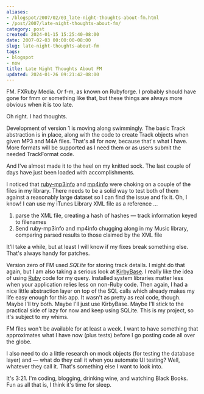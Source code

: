 ```yaml
---
aliases:
- /blogspot/2007/02/03_late-night-thoughts-about-fm.html
- /post/2007/late-night-thoughts-about-fm/
category: post
created: 2024-01-15 15:25:40-08:00
date: 2007-02-03 00:00:00-08:00
slug: late-night-thoughts-about-fm
tags:
- blogspot
- now
title: Late Night Thoughts About FM
updated: 2024-01-26 09:21:42-08:00
---
```


FM. FXRuby Media. Or f-m, as known on Rubyforge. I probably should have gone for fmm or something like that, but these things are always more obvious when it is too late.

Oh right. I had thoughts.

Development of version 1 is moving along swimmingly. The basic Track abstraction is in place, along with the code to create Track objects when given MP3 and M4A files. That's all for now, because that's what I have. More formats will be supported as I need them or as users submit the needed TrackFormat code.

And I've almost made it to the heel on my knitted sock. The last couple of days have just been loaded with accomplishments.

I noticed that [ruby-mp3info](https://github.com/moumar/ruby-mp3info) and [mp4info](https://github.com/arbarlow/ruby-mp4info) were choking on a couple of the files in my library. There needs to be a solid way to test both of them against a reasonably large dataset so I can find the issue and fix it. Oh, I know! I can use my iTunes Library XML file as a reference ...

1. parse the XML file, creating a hash of hashes — track information keyed to filenames
1. Send ruby-mp3info and mp4info chugging along in my Music library, comparing parsed results to those claimed by the XML file

It'll take a while, but at least I will know if my fixes break something else. That's always handy for patches.

Version zero of FM used *SQLite* for storing track details. I might do that again, but I am also taking a serious look at [KirbyBase](https://github.com/gurugeek/KirbyBase/). I really like the idea of using [Ruby](../../../card/Ruby.md) code for my query. Installed system libraries matter less when your application relies less on non-Ruby code. Then again, I had a nice little abstraction layer on top of the SQL calls which already makes my life easy enough for this app.  It wasn't as pretty as real code, though.  Maybe I'll try both.  Maybe I'll just use KirbyBase.  Maybe I'll stick to the practical side of lazy for now and keep using SQLite. This is my project, so it's subject to my whims.

FM files won't be available for at least a week. I want to have something that approximates what I have now (plus tests) before I go posting code all over the globe.

I also need to do a little research on mock objects (for testing the database layer) and — what do they call it when you automate UI testing?  Well, whatever they call it. That's something else I want to look into.

It's 3:21. I'm coding, blogging, drinking wine, and watching Black Books. Fun as all that is, I think it's time for sleep.